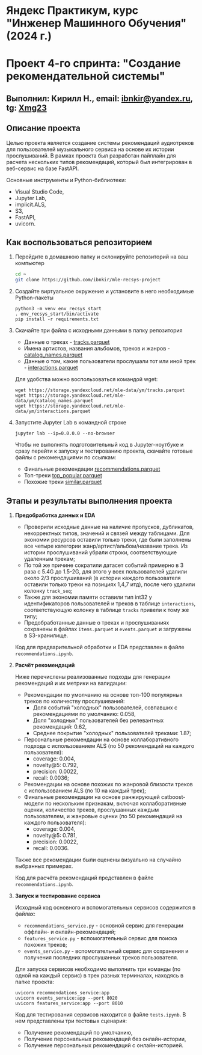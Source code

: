 # Яндекс Практикум, курс "Инженер Машинного Обучения" (2024 г.)
# Проект 4-го спринта: "Создание рекомендательной системы"
## Выполнил: Кирилл Н., email: ibnkir@yandex.ru, tg: [Xmg23](https://t.me/Xmg23)

## Описание проекта
Целью проекта является создание системы рекомендаций аудиотреков для
пользователей музыкального сервиса на основе их истории прослушиваний.
В рамках проекта был разработан пайплайн для расчета нескольких типов рекомендаций,
который был интегрирован в веб-сервис на базе FastAPI.

Основные инструменты и Python-библиотеки:
- Visual Studio Code,
- Jupyter Lab,
- implicit.ALS,
- S3,
- FastAPI, 
- uvicorn.

## Как воспользоваться репозиторием
1. Перейдите в домашнюю папку и склонируйте репозиторий на ваш компьютер
   ```bash
   cd ~
   git clone https://github.com/ibnkir/mle-recsys-project
   ```

2. Создайте виртуальное окружение и установите в него необходимые Python-пакеты
    ```
    python3 -m venv env_recsys_start
    . env_recsys_start/bin/activate
    pip install -r requirements.txt
    ```

3. Скачайте три файла с исходными данными в папку репозитория
    - Данные о треках - [tracks.parquet](https://storage.yandexcloud.net/mle-data/ym/tracks.parquet)
    - Имена артистов, названия альбомов, треков и жанров - [catalog_names.parquet](https://storage.yandexcloud.net/mle-data/ym/catalog_names.parquet)
    - Данные о том, какие пользователи прослушали тот или иной трек - [interactions.parquet](https://storage.yandexcloud.net/mle-data/ym/interactions.parquet)
 
    Для удобства можно воспользоваться командой wget:
    ```
    wget https://storage.yandexcloud.net/mle-data/ym/tracks.parquet
    wget https://storage.yandexcloud.net/mle-data/ym/catalog_names.parquet
    wget https://storage.yandexcloud.net/mle-data/ym/interactions.parquet
    ```

4. Запустите Jupyter Lab в командной строке
    ```
    jupyter lab --ip=0.0.0.0 --no-browser
    ```

    Чтобы не выполнять подготовительный код в Jupyter-ноутбуке и 
    сразу перейти к запуску и тестированию проекта, 
    скачайте готовые файлы с рекомендациями по ссылкам:
    - Финальные рекомендации [recommendations.parquet](https://disk.yandex.ru/d/9Y__uW1wLRtzuA)
    - Топ-треки [top_popular.parquet](https://disk.yandex.ru/d/gxgPucSk41_iKQ)
    - Похожие треки [similar.parquet](https://disk.yandex.ru/d/dsXfq-ZLVMmUTQ)

## Этапы и результаты выполнения проекта
1. __Предобработка данных и EDA__
    - Проверили исходные данные на наличие пропусков, дубликатов, некорректных типов, 
    значений и связей между таблицами. Для экономии ресурсов оставили только треки, 
    где были заполнены все четыре категории жанр/артист/альбом/название трека. 
    Из истории прослушиваний убрали строки, соответствующие удаленным трекам;
    - По той же причине сократили датасет событий примерно в 3 раза с 5.4G до 1.5-2G, 
    для этого у всех пользователей удалили около 2/3 прослушиваний 
    (в истории каждого пользователя оставили только треки на позициях 1,4,7 итд), 
    после чего удалили колонку `track_seq`;
    - Также для экономии памяти оставили тип int32 у идентификаторов пользователей и треков в таблице `interactions`, соответствующую колонку в таблице `tracks` привели к тому же типу;
    - Предобработанные данные о треках и прослушиваниях сохранены в файлах `items.parquet` и `events.parquet`
    и загружены в S3-хранилище.
    
    Код для предварительной обработки и EDA представлен в файле `recommendations.ipynb`.

2. __Расчёт рекомендаций__
    
    Ниже перечислены реализованные подходы для генерации рекомендаций и их метрики на валидации:
    - Рекомендации по умолчанию на основе топ-100 популярных треков по количеству прослушиваний:
        - Доля событий "холодных" пользователей, совпавших с рекомендациями по умолчанию: 0.058,
        - Доля "холодных" пользователей без релевантных рекомендаций: 0.62,
        - Среднее покрытие "холодных" пользователей треками: 1.87;
    - Персональные рекомендации на основе коллаборативного подхода с использованием ALS 
    (по 50 рекомендаций на каждого пользователя):
        - coverage: 0.004,
        - novelty@5: 0.792,
        - precision: 0.0022,
        - recall: 0.0036;
    - Рекомендации на основе похожих по жанровой близости треков с использованием ALS 
    (по 10 на каждый трек);
    - Финальные рекомендации на основе ранжирующей catboost-модели по нескольким признакам, 
    включая коллаборативные оценки, количество треков, прослушанных каждым пользователем, 
    и жанровые оценки (по 50 рекомендаций на каждого пользователя):
        - coverage: 0.004,
        - novelty@5: 0.781,
        - precision: 0.0022,
        - recall: 0.0036.

    Также все рекомендации были оценены визуально на случайно выбранных примерах.
    
    Код для расчёта рекомендаций представлен в файле `recommendations.ipynb`.

3. __Запуск и тестирование сервиса__
    
    Исходный код основного и вспомогательных сервисов содержится в файлах:
    - `recommendations_service.py` - основной сервис для генерации оффлайн- и онлайн-рекомендаций;
    - `features_service.py` - вспомогательный сервис для поиска похожих треков;
    - `events_service.py` - вспомогательный сервис для сохранения и получения 
    последних прослушанных треков пользователя.
    
    Для запуска сервисов необходимо выполнить три команды (по одной на каждый сервис) в трех разных терминалах, находясь в папке проекта:
    ```
    uvicorn recommendations_service:app
    uvicorn events_service:app --port 8020
    uvicorn features_service:app --port 8010
    ```
    
    Код для тестирования сервисов находится в файле `tests.ipynb`. В нем представлены три тестовых сценария:
    - Получение рекомендаций по умолчанию,
    - Получение персональных рекомендаций без онлайн-истории,
    - Получение персональных рекомендаций с онлайн-историей.
    